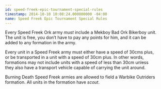 ```yaml
---
id: speed-freek-epic-tournament-special-rules
timestamp: 2014-10-10 10:08:24.000000000 -04:00
name: Speed Freek Epic Tournament Special Rules
---
```

<p>Every Speed Freek Ork army <em>must</em> include a Mekboy Bad Ork Bikerboy unit. The unit is free, you don&rsquo;t have to pay any points for him, and it can be added to any formation in the army.</p>

<p>Every unit in a Speed Freek army must either have a speed of 30cms plus, or be transported in a unit with a speed of 30cm plus. In other words, formations may not include units with a speed of less than 30cm unless they also have a transport vehicle capable of carrying the unit around.</p>

<p>Burning Death Speed Freek armies are allowed to field a Warbike Outriders formation. All units in the formation have <em>scout</em>.</p>